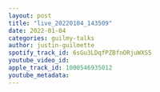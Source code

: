 ```yaml
---
layout: post
title: "live_20220104_143509"
date: 2022-01-04
categories: guilmy-talks
author: justin-guilmette
spotify_track_id: 6sGu3LDqfPZBfnORjuWXS5
youtube_video_id: 
apple_track_id: 1000546935012
youtube_metadata: 
---
```

